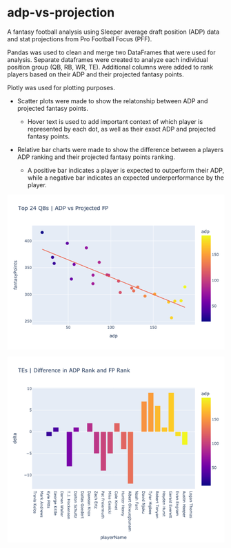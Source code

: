 # adp-vs-projection
A fantasy football analysis using Sleeper average draft position (ADP) data and stat projections from Pro Football Focus (PFF).

Pandas was used to clean and merge two DataFrames that were used for analysis. Separate dataframes were created to analyze each individual position group (QB, RB, WR, TE). Additional columns were added to rank players based on their ADP and their projected fantasy points.

Plotly was used for plotting purposes. 
* Scatter plots were made to show the relatonship between ADP and projected fantasy points.
    * Hover text is used to add important context of which player is represented by each dot, as well as their exact ADP and projected fantasy points.

* Relative bar charts were made to show the difference between a players ADP ranking and their projected fantasy points ranking.
    * A positive bar indicates a player is expected to outperform their ADP, while a negative bar indicates an expected underperformance by the player.


![Scatter plot](images/qb_scatter.png)

![Bar plot](images/te_bar.png)